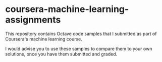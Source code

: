 # coursera-machine-learning-assignments

This repository contains Octave code samples that I submitted as part of Coursera's machine learning course.

I would advise you to use these samples to compare them to your own solutions, once you have them submitted and graded.
